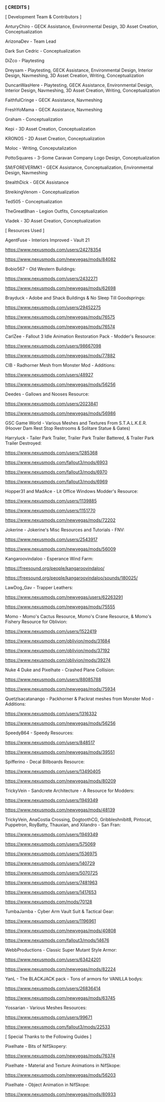 **[ CREDITS ]**


[ Development Team & Contributors ]

AnturyChiro - GECK Assistance, Environmental Design, 3D Asset Creation, Conceptualization

ArizonaDev - Team Lead

Dark Sun Cedric - Conceptualization

DiZco - Playtesting

Dreysam - Playtesting, GECK Assistance, Environmental Design, Interior Design, Navmeshing, 3D Asset Creation, Writing, Conceptualization

DuncanWasHere - Playtesting, GECK Assistance, Environmental Design, Interior Design, Navmeshing, 3D Asset Creation, Writing, Conceptualization

FaithfulCringe - GECK Assistance, Navmeshing

FreshYoMama - GECK Assistance, Navmeshing

Graham - Conceptualization

Kepi - 3D Asset Creation, Conceptualization

KRONOS - 2D Asset Creation, Conceptualization

Moloc - Writing, Conceputalization

PottoSquares - 3-Some Caravan Company Logo Design, Conceptualization

SM/FOREVERMK1 - GECK Assistance, Conceptualization, Environmental Design, Navmeshing

StealthDick - GECK Assistance

StreikingVenom - Conceptualization

Ted505 - Conceptualization

TheGreatBhan - Legion Outfits, Conceptualization

Vladek - 3D Asset Creation, Conceptualization




[ Resources Used ]

AgentFuse - Interiors Improved - Vault 21

https://www.nexusmods.com/users/24278354

https://www.nexusmods.com/newvegas/mods/84082

Bobio567 - Old Western Buildings:

https://www.nexusmods.com/users/2432271

https://www.nexusmods.com/newvegas/mods/62698

Brayduck - Adobe and Shack Buildings & No Sleep Till Goodsprings:

https://www.nexusmods.com/users/29452275

https://www.nexusmods.com/newvegas/mods/76575

https://www.nexusmods.com/newvegas/mods/76574

CarlZee - Fallout 3 Idle Animation Restoration Pack - Modder's Resource:

https://www.nexusmods.com/users/98667098

https://www.nexusmods.com/newvegas/mods/77882

CIB - Radhorner Mesh from Monster Mod - Additions:

https://www.nexusmods.com/users/48927

https://www.nexusmods.com/newvegas/mods/56256

Deedes - Gallows and Nooses Resource:

https://www.nexusmods.com/users/2023841

https://www.nexusmods.com/newvegas/mods/56986

GSC Game World - Various Meshes and Textures From S.T.A.L.K.E.R. (Hoover Dam Rest Stop Restrooms & Solitare Statue & Gates)

Harryluck - Tailer Park Trailer, Trailer Park Trailer Battered, & Trailer Park Trailer Destroyed:

https://www.nexusmods.com/users/1285368

https://www.nexusmods.com/fallout3/mods/6903

https://www.nexusmods.com/fallout3/mods/6970

https://www.nexusmods.com/fallout3/mods/6969

Hopper31 and MadAce - Lit Office Windows Modder's Resource:

https://www.nexusmods.com/users/1139885

https://www.nexusmods.com/users/1151770

https://www.nexusmods.com/newvegas/mods/72202

Jokerine - Jokerine's Misc Resources and Tutorials - FNV:

https://www.nexusmods.com/users/2543917

https://www.nexusmods.com/newvegas/mods/56009

Kangaroovindaloo - Esperance Wind Farm:

https://freesound.org/people/kangaroovindaloo/

https://freesound.org/people/kangaroovindaloo/sounds/180025/

LawDog_Gav - Trapper Leathers:

https://www.nexusmods.com/newvegas/users/62263291

https://www.nexusmods.com/newvegas/mods/75555

Momo - Momo's Cactus Resource, Momo's Crane Resource, & Momo's Fishery Resource for Oblivion:

https://www.nexusmods.com/users/1522419

https://www.nexusmods.com/oblivion/mods/31684

https://www.nexusmods.com/oblivion/mods/37192

https://www.nexusmods.com/oblivion/mods/39274

Nuke 4 Duke and Pixelhate - Crashed Plane Collision:

https://www.nexusmods.com/users/88085788

https://www.nexusmods.com/newvegas/mods/75934

Quetzlsacatanango - Packhorner & Packrat meshes from Monster Mod - Additions:

https://www.nexusmods.com/users/1316332

https://www.nexusmods.com/newvegas/mods/56256

SpeedyB64 - Speedy Resources:

https://www.nexusmods.com/users/848517

https://www.nexusmods.com/newvegas/mods/39551

Spifferino - Decal Billboards Resource:

https://www.nexusmods.com/users/13490405

https://www.nexusmods.com/newvegas/mods/80209

TrickyVein - Sandcrete Architecture - A Resource for Modders:

https://www.nexusmods.com/users/1949349

https://www.nexusmods.com/newvegas/mods/48139

TrickyVein, AnaCostia Crossing, DogtoothCG, Gribbleshnibit8, Pintocat, Puppetron, RoyBatty, Thauxian, and Xilandro - San Fran:

https://www.nexusmods.com/users/1949349

https://www.nexusmods.com/users/575069

https://www.nexusmods.com/users/1536975

https://www.nexusmods.com/users/140729

https://www.nexusmods.com/users/5070725

https://www.nexusmods.com/users/7481963

https://www.nexusmods.com/users/1417653

https://www.nexusmods.com/mods/70128

TumbaJamba - Cyber Arm Vault Suit & Tactical Gear:

https://www.nexusmods.com/users/1196961

https://www.nexusmods.com/newvegas/mods/40808

https://www.nexusmods.com/fallout3/mods/14676

WebbProductions - Classic Super Mutant Style Armor:

https://www.nexusmods.com/users/63424201

https://www.nexusmods.com/newvegas/mods/82224

YanL - The BLACKJACK pack - Tons of armors for VANILLA bodys:

https://www.nexusmods.com/users/26836414

https://www.nexusmods.com/newvegas/mods/63745

Yossarian - Various Meshes Resources:

https://www.nexusmods.com/users/99671

https://www.nexusmods.com/fallout3/mods/22533




[ Special Thanks to the Following Guides ]

Pixelhate - Bits of NifSkopery:

https://www.nexusmods.com/newvegas/mods/76374

Pixelhate - Material and Texture Animations in NifSkope:

https://www.nexusmods.com/newvegas/mods/56203

Pixelhate - Object Animation in NifSkope:

https://www.nexusmods.com/newvegas/mods/80933
